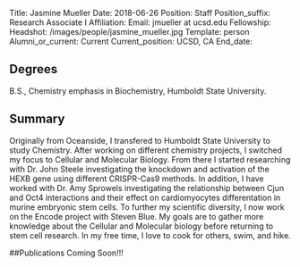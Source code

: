Title: Jasmine Mueller
Date: 2018-06-26
Position: Staff
Position_suffix: Research Associate I
Affiliation:
Email: jmueller at ucsd.edu
Fellowship:
Headshot: /images/people/jasmine_mueller.jpg
Template: person
Alumni_or_current: Current
Current_position: UCSD, CA
End_date: 
<!-- Status: draft -->

## Degrees
B.S., Chemistry emphasis in Biochemistry, Humboldt State University. 

## Summary
Originally from Oceanside, I transfered to Humboldt State University to study Chemistry. After working on different chemistry projects, I switched my focus to Cellular and Molecular Biology. From there I started researching with Dr. John Steele investigating the knockdown and activation of the HEXB gene using different CRISPR-Cas9 methods. In addition, I have worked with Dr. Amy Sprowels investigating the relationship between Cjun and Oct4 interactions and their effect on cardiomyocytes differentation in murine embryonic stem cells. To further my scientific diversity, I now work on the Encode project with Steven Blue. My goals are to gather more knowledge about the Cellular and Molecular biology before returning to stem cell research. In my free time, I love to cook for others, swim, and hike. 

##Publications
Coming Soon!!!